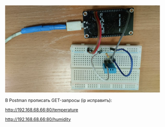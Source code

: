 ![Подключение](/sources/3.jpg)

В Postman прописать GET-запросы (ip исправить):

http://192.168.68.66:80/temperature

http://192.168.68.66:80/humidity